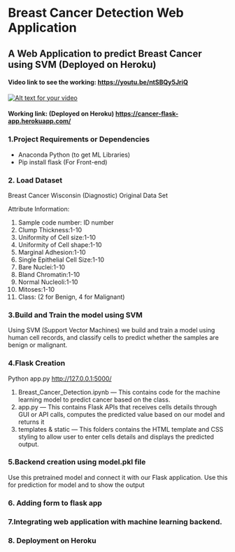 # Breast Cancer Detection Web Application

## A Web Application to predict Breast Cancer using SVM  (Deployed on Heroku)

#### Video link to see the working: https://youtu.be/ntSBQy5JriQ

[![Alt text for your video](https://i9.ytimg.com/vi/ntSBQy5JriQ/mq1.jpg?sqp=CICGkIEG&rs=AOn4CLDO3OCmayRI7y7zLqk9QJxP20YPQg)](https://youtu.be/ntSBQy5JriQ)

#### Working link: (Deployed on Heroku) https://cancer-flask-app.herokuapp.com/

### 1.Project Requirements or Dependencies
* Anaconda Python (to get ML Libraries)
* Pip install flask (For Front-end)

### 2. Load Dataset
Breast Cancer Wisconsin (Diagnostic) Original Data Set

Attribute Information:
1.	Sample code number: ID number
2.	Clump Thickness:1-10
3.	Uniformity of Cell size:1-10
4.	Uniformity of Cell shape:1-10
5.	Marginal Adhesion:1-10
6.	Single Epithelial Cell Size:1-10
7.	Bare Nuclei:1-10
8.	Bland Chromatin:1-10
9.	Normal Nucleoli:1-10
10.	Mitoses:1-10
11.	Class: (2 for Benign, 4 for Malignant)
### 3.Build and Train the model using SVM
Using SVM (Support Vector Machines) we build and train a model using human cell records, and classify cells to predict whether the samples are benign or malignant.
### 4.Flask Creation
Python app.py
http://127.0.0.1:5000/

1.	Breast_Cancer_Detection.ipynb — This contains code for the machine learning model to predict cancer based on the class.
2.	app.py — This contains Flask APIs that receives cells details through GUI or API calls, computes the predicted value based on our model and returns it
3.	templates & static  — This folders contains the HTML template and CSS styling to allow user to enter cells details and displays the predicted output.

### 5.Backend creation using model.pkl file

Use this pretrained model and connect it with our Flask application.
Use this for prediction for model and to show the output

### 6. Adding form to flask app
 
### 7.Integrating web application with machine learning backend.

### 8. Deployment on Heroku

